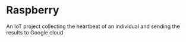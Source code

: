 # Raspberry
An IoT project collecting the heartbeat of an individual and sending the results to Google cloud
